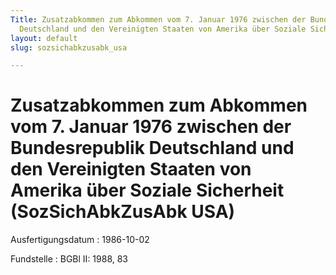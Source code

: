 ```yaml
---
Title: Zusatzabkommen zum Abkommen vom 7. Januar 1976 zwischen der Bundesrepublik
  Deutschland und den Vereinigten Staaten von Amerika über Soziale Sicherheit
layout: default
slug: sozsichabkzusabk_usa

---
```


# Zusatzabkommen zum Abkommen vom 7. Januar 1976 zwischen der Bundesrepublik Deutschland und den Vereinigten Staaten von Amerika über Soziale Sicherheit (SozSichAbkZusAbk USA)

Ausfertigungsdatum
:   1986-10-02

Fundstelle
:   BGBl II: 1988, 83

